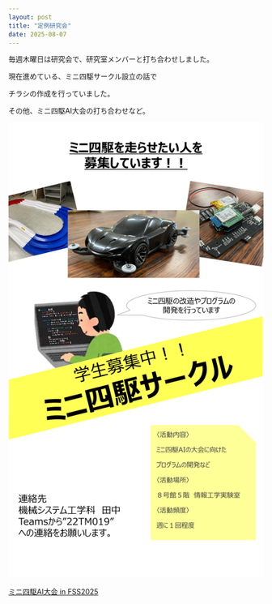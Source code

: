 ```yaml
---
layout: post
title: "定例研究会"
date: 2025-08-07
---
```


毎週木曜日は研究会で、研究室メンバーと打ち合わせしました。

現在進めている、ミニ四駆サークル設立の話で

チラシの作成を行っていました。

その他、ミニ四駆AI大会の打ち合わせなど。

![ミニ四駆サークル](/assets/images/mini4wd_leaflet.png)

[ミニ四駆AI大会 in FSS2025](https://sites.google.com/site/ai4wdcar/home/taikai/%E3%83%9F%E3%83%8B%E5%9B%9B%E9%A7%86ai%E5%A4%A7%E4%BC%9A-in-fss/fss2025)
